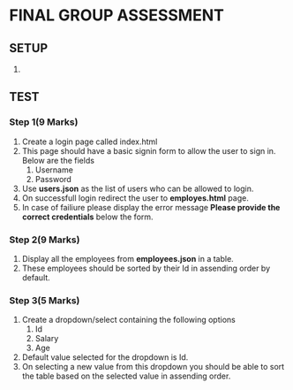 # FINAL GROUP ASSESSMENT

## SETUP

1.

## TEST

### Step 1(9 Marks)

1. Create a login page called index.html
2. This page should have a basic signin form to allow the user to sign in. Below are the fields
   1. Username
   2. Password
3. Use **users.json** as the list of users who can be allowed to login.
4. On successfull login redirect the user to **employes.html** page.
5. In case of failiure please display the error message **Please provide the correct credentials** below the form.

### Step 2(9 Marks)

1. Display all the employees from **employees.json** in a table.
2. These employees should be sorted by their Id in assending order by default.

### Step 3(5 Marks)

1. Create a dropdown/select containing the following options
   1. Id
   2. Salary
   3. Age
2. Default value selected for the dropdown is Id.
3. On selecting a new value from this dropdown you should be able to sort the table based on the selected value in assending order.
